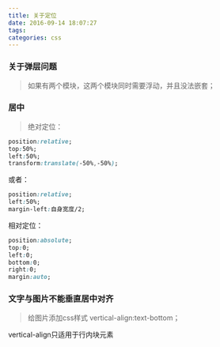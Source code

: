 ```yaml
---
title: 关于定位
date: 2016-09-14 18:07:27
tags:
categories: css
---
```


### 关于弹层问题
> 如果有两个模块，这两个模块同时需要浮动，并且没法嵌套；

### 居中
> 绝对定位：
```css
position:relative;
top:50%;
left:50%;
transform:translate(-50%,-50%);
```
或者：
```css
position:relative;
left:50%;
margin-left:自身宽度/2;
```

相对定位：
```css
position:absolute;
top:0;
left:0;
bottom:0;
right:0;
margin:auto;
```
### 文字与图片不能垂直居中对齐
> 给图片添加css样式
 vertical-align:text-bottom；

 vertical-align只适用于行内块元素

